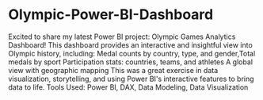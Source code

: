 # Olympic-Power-BI-Dashboard 

Excited to share my latest Power BI project: Olympic Games Analytics Dashboard!
This dashboard provides an interactive and insightful view into Olympic history, including:
Medal counts by country, type, and gender,Total medals by sport
Participation stats: countries, teams, and athletes
A global view with geographic mapping
This was a great exercise in data visualization, storytelling, and using Power BI's interactive features to bring data to life.
Tools Used: Power BI, DAX, Data Modeling, Data Visualization








